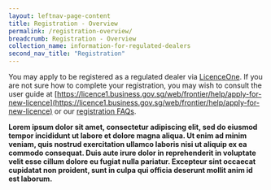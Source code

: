 ```yaml
---
layout: leftnav-page-content
title: Registration - Overview
permalink: /registration-overview/
breadcrumb: Registration - Overview
collection_name: information-for-regulated-dealers
second_nav_title: "Registration"
---
```


You may apply to be registered as a regulated dealer via [LicenceOne](https://licence1.business.gov.sg/web/frontier/home). 
If you are not sure how to complete your registration, you may wish to consult the user guide at [https://licence1.business.gov.sg/web/frontier/help/apply-for-new-licence](https://licence1.business.gov.sg/web/frontier/help/apply-for-new-licence) or our [registration FAQs](/registration-faqs/).

**Lorem ipsum dolor sit amet, consectetur adipiscing elit, sed do eiusmod tempor incididunt ut labore et dolore magna aliqua. Ut enim ad minim veniam, quis nostrud exercitation ullamco laboris nisi ut aliquip ex ea commodo consequat. Duis aute irure dolor in reprehenderit in voluptate velit esse cillum dolore eu fugiat nulla pariatur. Excepteur sint occaecat cupidatat non proident, sunt in culpa qui officia deserunt mollit anim id est laborum.**
